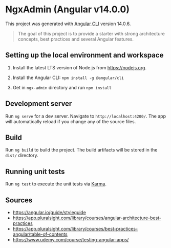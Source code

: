 # NgxAdmin (Angular v14.0.0)

This project was generated with [Angular CLI](https://github.com/angular/angular-cli) version 14.0.6.

> The goal of this project is to provide a starter with strong architecture concepts, best practices and several Angular features.

## Setting up the local environment and workspace

1. Install the latest LTS version of Node.js from https://nodejs.org.

1. Install the Angular CLI: `npm install -g @angular/cli`

1. Get in `ngx-admin` directory and run `npm install`

## Development server

Run `ng serve` for a dev server. Navigate to `http://localhost:4200/`. The app will automatically reload if you change any of the source files.

## Build

Run `ng build` to build the project. The build artifacts will be stored in the `dist/` directory.

## Running unit tests

Run `ng test` to execute the unit tests via [Karma](https://karma-runner.github.io).

## Sources

- https://angular.io/guide/styleguide
- https://app.pluralsight.com/library/courses/angular-architecture-best-practices
- https://app.pluralsight.com/library/courses/best-practices-angular/table-of-contents
- https://www.udemy.com/course/testing-angular-apps/
